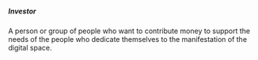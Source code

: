  ##### Investor 
 A person or group of people who want to contribute money to support the needs of the people who dedicate themselves to the manifestation of the digital space.